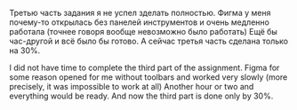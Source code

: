 Третью часть задания я не успел зделать полностью. Фигма у меня почему-то открылась без панелей инструментов и очень медленно работала (точнее говоря вообще невозможно было работать)
Ещё бы час-другой и всё было бы готово. А сейчас третья часть сделана только на 30%.

I did not have time to complete the third part of the assignment. Figma for some reason opened for me without toolbars and worked very slowly (more precisely, it was impossible to work at all)
Another hour or two and everything would be ready. And now the third part is done only by 30%.
